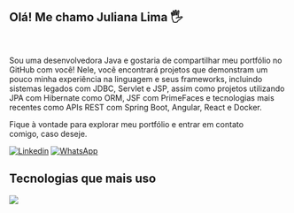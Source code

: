 ## Olá! Me chamo Juliana Lima 🖐️

<br>

Sou uma desenvolvedora Java e gostaria de compartilhar meu portfólio no GitHub com você! Nele, você encontrará projetos que demonstram um pouco minha experiência na linguagem e seus frameworks, incluindo sistemas legados com JDBC, Servlet e JSP, assim como projetos utilizando JPA com Hibernate como ORM, JSF com PrimeFaces e tecnologias mais recentes como APIs REST com Spring Boot, Angular, React e Docker. 

Fique à vontade para explorar meu portfólio e entrar em contato comigo, caso deseje.
<br>

[![Linkedin](https://img.shields.io/badge/-LinkedIn-%230077B5?style=for-the-badge&logo=linkedin&logoColor=white)](https://www.linkedin.com/in/juliana-lima-b133b967)
[![WhatsApp](https://img.shields.io/badge/WhatsApp-25D366?style=for-the-badge&logo=whatsapp&logoColor=white)](https://contate.me/Juliana-Lima)


## Tecnologias que mais uso
 <p>
  <a href="https://skillicons.dev">
    <img src="https://skillicons.dev/icons?i=java,spring,docker,mysql,postgres,ngular" />
  </a>
</p>
  
 <!-- https://github.com/tandpfun/skill-icons#icons-list -->

